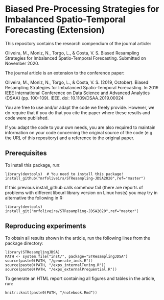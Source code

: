 # Biased Pre-Processing Strategies for Imbalanced Spatio-Temporal Forecasting (Extension)

This repository contains the research compendium of the journal article:

Oliveira, M., Moniz, N., Torgo, L., & Costa, V. S. Biased Resampling Strategies for Imbalanced Spatio-Temporal Forecasting. Submitted on November 2020.

The journal article is an extension to the conference paper:

Oliveira, M., Moniz, N., Torgo, L., & Costa, V. S. (2019, October). Biased Resampling Strategies for Imbalanced Spatio-Temporal Forecasting. In 2019 IEEE International Conference on Data Science and Advanced Analytics (DSAA) (pp. 100-109). IEEE. doi: 10.1109/DSAA.2019.00024

You are free to use and/or adapt the code we freely provide. However, we do require that if you do that you cite the paper where these results and code were published.

If you adapt the code to your own needs, you are also required to maintain information on your code concerning the original source of the code (e.g. the URL of this repository) and a reference to the original paper.

## Prerequisites

To install this package, run:

```
library(devtools)  # You need to install this package!
install_github("mrfoliveira/STResampling-JDSA2020",ref="master")
```

If this previous install_github calls somehow fail (there are reports of problems with different libcurl library version on Linux hosts) you may try in alternative the following in R:

```
library(devtools)
install_git("mrfoliveira/STResampling-JDSA2020",ref="master")
```

## Reproducing experiments

To obtain all results shown in the article, run the following lines from the package directory:

```
library(STResamplingJDSA)
PATH <- system.file("inst/", package="STResamplingJDSA")
source(paste0(PATH, "/generate_inds.R"))
source(paste0(PATH, "/exps_internalTuning.R"))
source(paste0(PATH, "/exps_externalPrequential.R"))
```

To generate an HTML report containing all figures and tables in the article, run:

```
knitr::knit(paste0(PATH, "/notebook.Rmd"))
```
